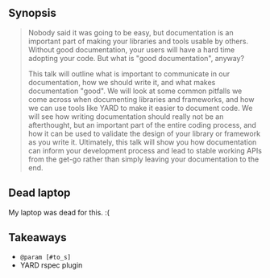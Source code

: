 Synopsis
--------

> Nobody said it was going to be easy, but documentation is an important part of making your libraries and tools usable by others. Without good documentation, your users will have a hard time adopting your code. But what is "good documentation", anyway?
>
> This talk will outline what is important to communicate in our documentation, how we should write it, and what makes documentation "good". We will look at some common pitfalls we come across when documenting libraries and frameworks, and how we can use tools like YARD to make it easier to document code. We will see how writing documentation should really not be an afterthought, but an important part of the entire coding process, and how it can be used to validate the design of your library or framework as you write it. Ultimately, this talk will show you how documentation can inform your development process and lead to stable working APIs from the get-go rather than simply leaving your documentation to the end.

Dead laptop
-----------

My laptop was dead for this.  :(

Takeaways
---------

* `@param [#to_s]`
* YARD rspec plugin
